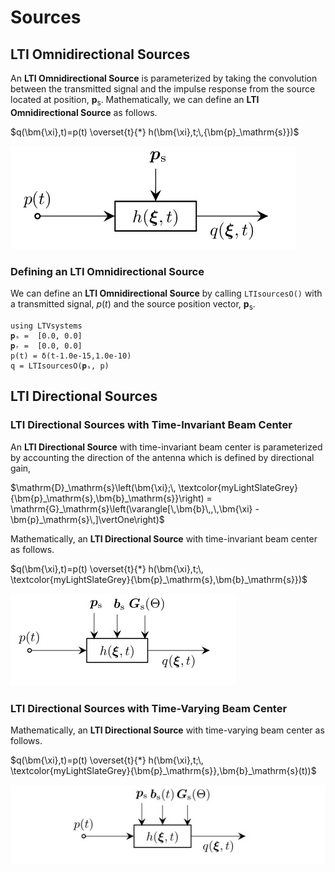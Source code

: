 # Sources

## LTI Omnidirectional Sources

An **LTI Omnidirectional Source**  is parameterized by taking the convolution between the transmitted signal and the impulse response from the source located at position, $\bm{p}_\mathrm{s}$. Mathematically, we can define an **LTI Omnidirectional Source** as follows.

$q(\bm{\xi},t)=p(t) \overset{t}{*} h(\bm{\xi},t;\,{\bm{p}_\mathrm{s}})$

![](https://raw.githubusercontent.com/NMSU-ISA/LTVsystems/main/docs/src/assets/LTI_BD_source.png)


### Defining an LTI Omnidirectional Source
We can define an  **LTI Omnidirectional Source** by calling `LTIsourcesO()` with a transmitted signal, $p(t)$ and the source position vector, $\bm{p}_\mathrm{s}$.
```@example
using LTVsystems
𝐩ₛ =  [0.0, 0.0]
𝐩ᵣ =  [0.0, 0.0]  
p(t) = δ(t-1.0e-15,1.0e-10)
q = LTIsourcesO(𝐩ₛ, p)
```
## LTI Directional Sources

### LTI Directional Sources with Time-Invariant Beam Center

An **LTI Directional Source** with time-invariant beam center is parameterized by accounting the direction of the antenna which is defined by directional gain,

$\mathrm{D}_\mathrm{s}\left(\bm{\xi};\,
\textcolor{myLightSlateGrey}{\bm{p}_\mathrm{s},\bm{b}_\mathrm{s}}\right) =
\mathrm{G}_\mathrm{s}\left(\varangle[\,\bm{b}\,,\,\bm{\xi}
-\bm{p}_\mathrm{s}\,]\vertOne\right)$

Mathematically, an **LTI Directional Source** with time-invariant beam center as follows.

$q(\bm{\xi},t)=p(t) \overset{t}{*} h(\bm{\xi},t;\,
\textcolor{myLightSlateGrey}{\bm{p}_\mathrm{s},\bm{b}_\mathrm{s}})$

![](https://raw.githubusercontent.com/NMSU-ISA/LTVsystems/main/docs/src/assets/LTID_sourceTI.png)


### LTI Directional Sources with Time-Varying Beam Center
Mathematically, an **LTI Directional Source** with time-varying beam center as follows.

$q(\bm{\xi},t)=p(t) \overset{t}{*} h(\bm{\xi},t;\,
\textcolor{myLightSlateGrey}{\bm{p}_\mathrm{s}},\bm{b}_\mathrm{s}(t))$

![](https://raw.githubusercontent.com/NMSU-ISA/LTVsystems/main/docs/src/assets/LTI_sourceDir.png)
